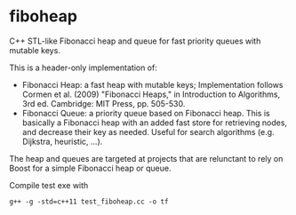 fiboheap
========

C++ STL-like Fibonacci heap and queue for fast priority queues with mutable keys.

This is a header-only implementation of:
* Fibonacci Heap: a fast heap with mutable keys;
  Implementation follows Cormen et al. (2009) "Fibonacci Heaps," in Introduction to Algorithms, 3rd ed. Cambridge: MIT Press, pp. 505-530.
* Fibonacci Queue: a priority queue based on Fibonacci heap. This is basically a Fibonacci heap with an added fast store for retrieving nodes, and decrease their key as needed. Useful for search algorithms (e.g. Dijkstra, heuristic, ...).

The heap and queues are targeted at projects that are relunctant to rely on Boost for a simple Fibonacci heap or queue.

Compile test exe with
```
g++ -g -std=c++11 test_fiboheap.cc -o tf
```
